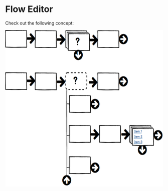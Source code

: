 # Flow Editor
Check out the following concept:

 <img src="images/StoryFlowsEditorMockup.png" alt="Smiley face" height="500" width="600"> 
